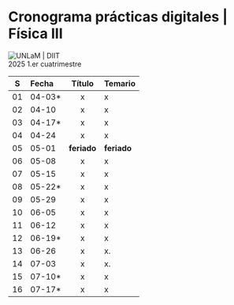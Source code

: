 # Cronograma prácticas digitales | Física III
![UNLaM | DIIT](../figurasLaTeX/ambos.png "UNLaM | DIIT")  
2025 1.er cuatrimestre

| S  | Fecha  | Título          | Temario                                                                                   |
|:--:|:-------|:---------------:|:------------------------------------------------------------------------------------------|
| 01 | 04-03* | x       | x              |  
| 02 | 04-10  | x         | x |
| 03 | 04-17* | x   | x                                 |
| 04 | 04-24  | x       | x                                                    |
| 05 | 05-01  | **feriado**     | **feriado**                                                                               |
| 06 | 05-08  | x      | x                                   |
| 07 | 05-15  | x | x                                      |
| 08 | 05-22* | x | x                                   |
| 09 | 05-29  | x   | x                        |
| 10 | 06-05  | x | x                                                                          |
| 11 | 06-12  | x   | x                                                |
| 12 | 06-19* | x               | x                                                              |
| 13 | 06-26  | x | x.                    |
| 14 | 07-03  | x | x.                                       |
| 15 | 07-10* | x    | x                                                            |
| 16 | 07-17* | x               | x                                                                         |
